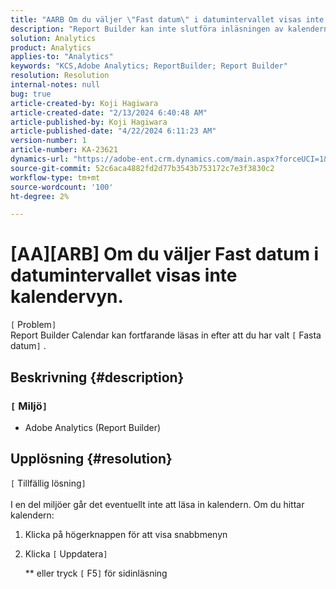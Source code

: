 ```yaml
---
title: "AARB Om du väljer \"Fast datum\" i datumintervallet visas inte kalendervyn."
description: "Report Builder kan inte slutföra inläsningen av kalendern, du måste läsa in det här fönstret igen"
solution: Analytics
product: Analytics
applies-to: "Analytics"
keywords: "KCS,Adobe Analytics; ReportBuilder; Report Builder"
resolution: Resolution
internal-notes: null
bug: true
article-created-by: Koji Hagiwara
article-created-date: "2/13/2024 6:40:48 AM"
article-published-by: Koji Hagiwara
article-published-date: "4/22/2024 6:11:23 AM"
version-number: 1
article-number: KA-23621
dynamics-url: "https://adobe-ent.crm.dynamics.com/main.aspx?forceUCI=1&pagetype=entityrecord&etn=knowledgearticle&id=c8f789cf-3aca-ee11-9079-6045bd006149"
source-git-commit: 52c6aca4882fd2d77b3543b753172c7e3f3830c2
workflow-type: tm+mt
source-wordcount: '100'
ht-degree: 2%

---
```


# [AA][ARB] Om du väljer Fast datum i datumintervallet visas inte kalendervyn.

`[` Problem`]` <br>
Report Builder Calendar kan fortfarande läsas in efter att du har valt `[` Fasta datum`]` .

## Beskrivning {#description}


### `[` Miljö`]`

- Adobe Analytics (Report Builder)



## Upplösning {#resolution}

`[` Tillfällig lösning`]` <br><br>
I en del miljöer går det eventuellt inte att läsa in kalendern.
Om du hittar kalendern:

1. Klicka på högerknappen för att visa snabbmenyn
2. Klicka `[` Uppdatera`]`

   \*\* eller tryck `[` F5`]`  för sidinläsning



